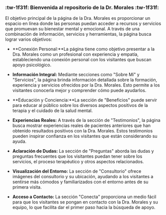 ### :tw-1f31f: Bienvenida al repositorio de la Dr. Morales :tw-1f31f: 
El objetivo principal de la página de la Dra. Morales es proporcionar un espacio en línea donde las personas puedan acceder a recursos y servicios que promuevan su bienestar mental y emocional. A través de una combinación de información, servicios y herramientas, la página busca lograr varios objetivos:

- **Conexión Personal:**La página tiene como objetivo presentar a la Dra. Morales como un profesional con experiencia y empatía, estableciendo una conexión personal con los visitantes que buscan apoyo psicológico.

- **Información Integral:** Mediante secciones como "Sobre Mí" y "Servicios", la página brinda información detallada sobre la formación, experiencia y servicios ofrecidos por la Dra. Morales. Esto permite a los visitantes conocerla mejor y comprender cómo puede ayudarlos.

- **Educación y Conciencia:**La sección de "Beneficios" puede servir para educar al público sobre los diversos aspectos positivos de la terapia y el cuidado de la salud mental. 

- **Experiencias Reales:** A través de la sección de "Testimonios", la página busca mostrar experiencias reales de pacientes anteriores que han obtenido resultados positivos con la Dra. Morales. Estos testimonios pueden inspirar confianza en los visitantes que están considerando su ayuda.

- **Aclaración de Dudas:** La sección de "Preguntas" aborda las dudas y preguntas frecuentes que los visitantes puedan tener sobre los servicios, el proceso terapéutico y otros aspectos relacionados.

- **Visualización del Entorno:** La sección de "Consultorio" ofrece imágenes del consultorio y su ubicación, ayudando a los visitantes a sentirse más cómodos y familiarizados con el entorno antes de su primera visita.

- **Acceso a Contacto:** La sección "Conecta" proporciona un medio fácil para que los visitantes se pongan en contacto con la Dra. Morales y su equipo, lo que facilita dar el primer paso hacia la búsqueda de apoyo.